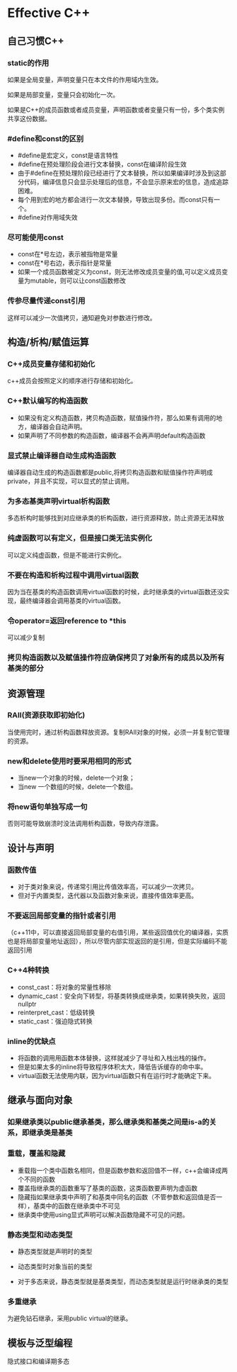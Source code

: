 # Effective C++

## 自己习惯C++

### static的作用

如果是全局变量，声明变量只在本文件的作用域内生效。

如果是局部变量，变量只会初始化一次。

如果是C++的成员函数或者成员变量，声明函数或者变量只有一份，多个类实例共享这份数据。

### \#define和const的区别

- #define是宏定义，const是语言特性
- \#define在预处理阶段会进行文本替换，const在编译阶段生效
- 由于#define在预处理阶段已经进行了文本替换，所以如果编译时涉及到这部分代码，编译信息只会显示处理后的信息，不会显示原来宏的信息，造成追踪困难。
- 每个用到宏的地方都会进行一次文本替换，导致出现多份。而const只有一个。
- \#define对作用域失效

### 尽可能使用const

- const在*号左边，表示被指物是常量
- const在*号右边，表示指针是常量
- 如果一个成员函数被定义为const，则无法修改成员变量的值,可以定义成员变量为mutable，则可以让const函数修改

### 传参尽量传递const引用

这样可以减少一次值拷贝，通知避免对参数进行修改。

## 构造/析构/赋值运算

### C++成员变量存储和初始化

c++成员会按照定义的顺序进行存储和初始化。

### C++默认编写的构造函数

- 如果没有定义构造函数，拷贝构造函数，赋值操作符，那么如果有调用的地方，编译器会自动声明。
- 如果声明了不同参数的构造函数，编译器不会再声明default构造函数

### 显式禁止编译器自动生成构造函数

编译器自动生成的构造函数都是public,将拷贝构造函数和赋值操作符声明成private，并且不实现，可以显式的禁止调用。

### 为多态基类声明virtual析构函数

多态析构时能够找到对应继承类的析构函数，进行资源释放，防止资源无法释放

### 纯虚函数可以有定义，但是接口类无法实例化

可以定义纯虚函数，但是不能进行实例化。

### 不要在构造和析构过程中调用virtual函数

因为当在基类的构造函数调用virtual函数的时候，此时继承类的virtual函数还没实现，最终编译器会调用基类的virtual函数。

### 令operator=返回reference to *this

可以减少复制

### 拷贝构造函数以及赋值操作符应确保拷贝了对象所有的成员以及所有基类的部分

## 资源管理

### RAII(资源获取即初始化)

当使用完时，通过析构函数释放资源。复制RAII对象的时候，必须一并复制它管理的资源。

### new和delete使用时要采用相同的形式

- 当new一个对象的时候，delete一个对象；
- 当new 一个数组的时候，delete一个数组。

### 将new语句单独写成一句

否则可能导致崩溃时没法调用析构函数，导致内存泄露。

## 设计与声明

### 函数传值

- 对于类对象来说，传递常引用比传值效率高，可以减少一次拷贝。
- 但对于内置类型，迭代器以及函数对象来说，直接传值效率更高。

### 不要返回局部变量的指针或者引用

（c++11中，可以直接返回局部变量的右值引用，某些返回值优化的编译器，实质也是将局部变量地址返回），所以尽管内部实现返回的是引用，但是实际编码不能返回引用

### C++4种转换

- const_cast：将对象的常量性移除
- dynamic_cast：安全向下转型，将基类转换成继承类，如果转换失败，返回nullptr
- reinterpret_cast：低级转换
- static_cast：强迫隐式转换

### inline的优缺点

- 将函数的调用用函数本体替换，这样就减少了寻址和入栈出栈的操作。
- 但是如果太多的inline将导致程序体积太大，降低告诉缓存的命中率。
- virtual函数无法使用内联，因为virtual函数只有在运行时才能确定下来。

## 继承与面向对象

### 如果继承类以public继承基类，那么继承类和基类之间是is-a的关系，即继承类是基类

### 重载，覆盖和隐藏

- 重载指一个类中函数名相同，但是函数参数和返回值不一样，c++会编译成两个不同的函数
- 覆盖指继承类的函数重写了基类的函数，这类函数要声明为虚函数
- 隐藏指如果继承类中声明了和基类中同名的函数（不管参数和返回值是否一样），基类中的函数在继承类中不可见
- 继承类中使用using显式声明可以解决函数隐藏不可见的问题。

### 静态类型和动态类型

- 静态类型就是声明时的类型

- 动态类型时对象当前的类型

- 对于多态来说，静态类型就是基类类型，而动态类型就是运行时继承类的类型

### 多重继承

为避免钻石继承，采用public virtual的继承。

## 模板与泛型编程

隐式接口和编译期多态